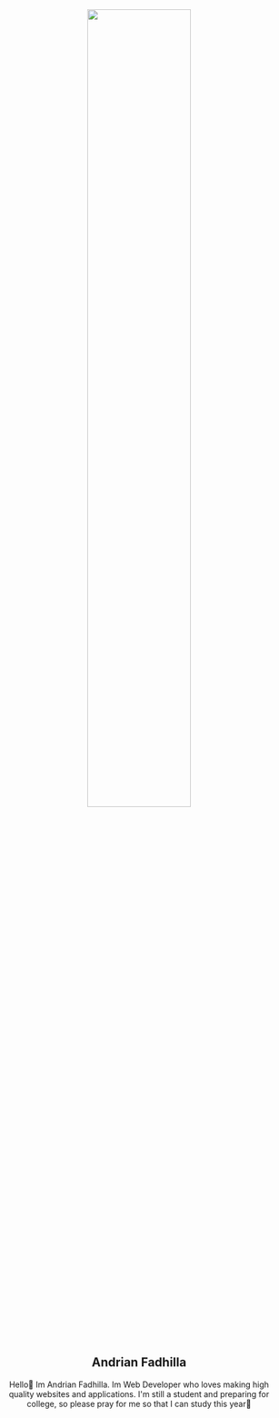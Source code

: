 <div align="center"><img width="60%" src="https://github.com/demartini/demartini/blob/master/code.gif"/></div>

<div align="center">
<h2>Andrian Fadhilla</h2>
<p>Hello👋 Im Andrian Fadhilla. Im Web Developer who loves making high quality websites and applications. I'm still a student and preparing for college, so please pray for me so that I can study this year🙋</p> 
</div>

